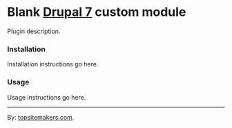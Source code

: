 # Blank [Drupal 7](http://drupal.org/) custom module

Plugin description.

### Installation

Installation instructions go here.

### Usage

Usage instructions go here.

<hr>

By: [topsitemakers.com](http://www.topsitemakers.com).

